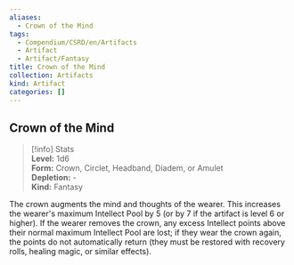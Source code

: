 ```yaml
---
aliases:
  - Crown of the Mind
tags:
  - Compendium/CSRD/en/Artifacts
  - Artifact
  - Artifact/Fantasy
title: Crown of the Mind
collection: Artifacts
kind: Artifact
categories: []
---
```

## Crown of the Mind  
>[!info] Stats  
> **Level:** 1d6  
> **Form:** Crown, Circlet, Headband, Diadem, or Amulet  
> **Depletion:** -  
> **Kind:** Fantasy
  
The crown augments the mind and thoughts of the wearer. This increases the wearer's maximum Intellect Pool by 5 (or by 7 if the artifact is level 6 or higher). If the wearer removes the crown, any excess Intellect points above their normal maximum Intellect Pool are lost; if they wear the crown again, the points do not automatically return (they must be restored with recovery rolls, healing magic, or similar effects).